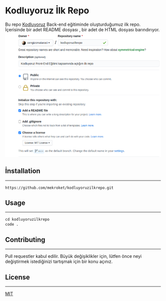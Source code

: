 # Kodluyoruz İlk Repo
Bu repo [Kodluyoruz](https://www.kodluyoruz.org/) Back-end eğitiminde oluşturduğumuz ilk repo.
İçerisinde bir adet README dosyası , bir adet de HTML dosyası barındırıyor.
![](https://raw.githubusercontent.com/Kodluyoruz/taskforce/main/git/odev1/figures/github.png)

## İnstallation
***
```
https://github.com/mekroket/kodluyoruzilkrepo.git
```
## Usage
***
```
cd kodluyoruzilkrepo
code .
````
## Contributing
***
Pull requestler kabul edilir. Büyük değişiklikler için, lütfen önce neyi değiştirmek istediğinizi tartışmak için bir konu açınız.

## License
***
[MIT](https://choosealicense.com/licenses/mit/)





